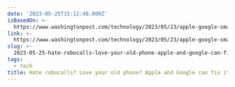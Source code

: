```yaml
---
date: '2023-05-25T15:12:48.000Z'
isBasedOn: >-
  https://www.washingtonpost.com/technology/2023/05/23/apple-google-smartphone-duopoly/
link: >-
  https://www.washingtonpost.com/technology/2023/05/23/apple-google-smartphone-duopoly/
slug: >-
  2023-05-25-hate-robocalls-love-your-old-phone-apple-and-google-can-fix-it-the-was
tags:
  - tech
title: Hate robocalls? Love your old phone? Apple and Google can fix it. - The Was
---
```


